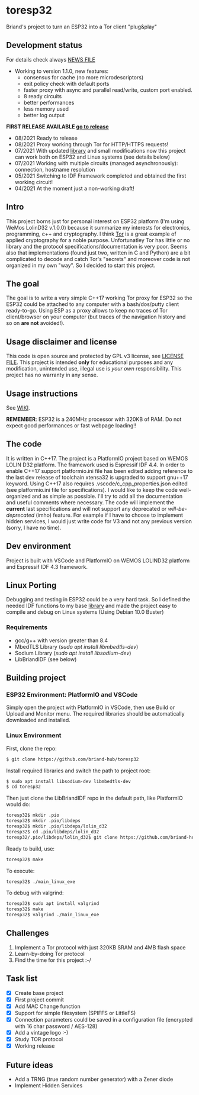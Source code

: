 # toresp32
Briand's project to turn an ESP32 into a Tor client "plug&amp;play"

## Development status

For details check always [NEWS FILE](NEWS.md)

* Working to version 1.1.0, new features: 
	* consensus for cache (no more microdescriptors)
	* exit policy check with default ports
	* faster proxy with async and parallel read/write, custom port enabled.
	* 8 ready circuits
	* better performances
	* less memory used
	* better log output

**FIRST RELEASE AVAILABLE [go to release](https://github.com/briand-hub/toresp32/releases/tag/v1.0.0)**

* 08/2021 Ready to release
* 08/2021 Proxy working through Tor for HTTP/HTTPS requests!
* 07/2021 With updated [library](https://www.github.com/briand-hub/LibBriandIDF) and small modifications now this project can work both on ESP32 and Linux systems (see details below)
* 07/2021 Working with multiple circuits (managed asynchronously): connection, hostname resolution
* 05/2021 Switching to IDF Framework completed and obtained the first working circuit!
* 04/2021 At the moment just a non-working draft!

## Intro
This project borns just for personal interest on ESP32 platform (I'm using WeMos LolinD32 v.1.0.0) because it summarize my interests for electronics, programming, c++ and cryptography. I think [Tor](https://www.torproject.org/) is a great example of applied cryptography for a noble purpose. 
Unfortunatley Tor has little or no library and the protocol specifications/documentation is very poor. Seems also that implementations (found just two, written in C and Python) are a bit complicated to decode and catch Tor's "secrets" and moreover code is not organized in my own "way". So I decided to start this project.

## The goal
The goal is to write a very simple C++17 working Tor proxy for ESP32 so the ESP32 could be attached to any computer with a bash/dos/putty client ready-to-go.
Using ESP as a proxy allows to keep no traces of Tor client/browser on your computer (but traces of the navigation history and so on **are not** avoided!).

## Usage disclaimer and license
This code is open source and protected by GPL v3 license, see [LICENSE FILE](LICENSE).
This project is intended **only** for educational purposes and any modification, unintended use, illegal use is *your own* responsibility.
This project has no warranty in any sense.

## Usage instructions

See [WIKI](https://github.com/briand-hub/toresp32/wiki).

**REMEMBER**: ESP32 is a 240MHz processor with 320KB of RAM. Do not expect good performances or fast webpage loading!!

## The code
It is written in C++17. The project is a PlatformIO project based on WEMOS LOLIN D32 platform. The framework used is Espressif IDF 4.4.
In order to enable C++17 support platformio.ini file has been edited adding reference to the last dev release of toolchain xtensa32 is upgraded to support gnu++17 keyword. Using C++17 also requires .vscode/c_cpp_properties.json edited (see platformio.ini file for specifications).
I would like to keep the code well-organized and as simple as possible. I'll try to add all the documentation and useful comments where necessary.
The code will implement the **current** last specifications and will not support any deprecated or *will-be-deprecated* (imho) feature. For example if I have to choose to implement hidden services, I would just write code for V3 and not any previous version (sorry, I have no time).

## Dev environment
Project is built with VSCode and PlatformIO on WEMOS LOLIND32 platform and Espressif IDF 4.3 framework.

## Linux Porting

Debugging and testing in ESP32 could be a very hard task. So I defined the needed IDF functions to my base [library](https://www.github.com/briand-hub/LibBriandIDF) and made the project easy to compile and debug on Linux systems (Using Debian 10.0 Buster)

### Requirements

* gcc/g++ with version greater than 8.4 
* MbedTLS Library (*sudo apt install libmbedtls-dev*)
* Sodium Library (*sudo apt install libsodium-dev*)
* LibBriandIDF (see below)

## Building project

### ESP32 Environment: PlatformIO and VSCode

Simply open the project with PlatformIO in VSCode, then use Build or Upload and Monitor menu. The required libraries should be automatically downloaded and installed.

### Linux Environment

First, clone the repo:

```bash
$ git clone https://github.com/briand-hub/toresp32
```

Install required libraries and switch the path to project root:

```bash
$ sudo apt install libsodium-dev libmbedtls-dev
$ cd toresp32
```

Then just clone the LibBriandIDF repo in the default path, like PlatformIO would do:

```bash
toresp32$ mkdir .pio
toresp32$ mkdir .pio/libdeps
toresp32$ mkdir .pio/libdeps/lolin_d32
toresp32$ cd .pio/libdeps/lolin_d32
toresp32/.pio/libdeps/lolin_d32$ git clone https://github.com/briand-hub/LibBriandIDF
```

Ready to build, use:

```bash
toresp32$ make
```

To execute:

```bash
toresp32$ ./main_linux_exe
```

To debug with valgrind:

```bash
toresp32$ sudo apt install valgrind
toresp32$ make
toresp32$ valgrind ./main_linux_exe
```

## Challenges

1. Implement a Tor protocol with just 320KB SRAM and 4MB flash space
2. Learn-by-doing Tor protocol
3. Find the time for this project :-/

## Task list

- [x] Create base project
- [x] First project commit
- [x] Add MAC Change function
- [x] Support for simple filesystem (SPIFFS or LittleFS)
- [x] Connection parameters could be saved in a configuration file (encrypted with 16 char password / AES-128)
- [x] Add a vintage logo :-)
- [x] Study TOR protocol
- [x] Working release

## Future ideas
* Add a TRNG (true random number generator) with a Zener diode 
* Implement Hidden Services 
